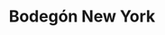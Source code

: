 ---
title: "Bodegón New York"
url: /ciudad-guayana-puerto-ordaz/bodegon-new-york/
shop: Spirituosen
---